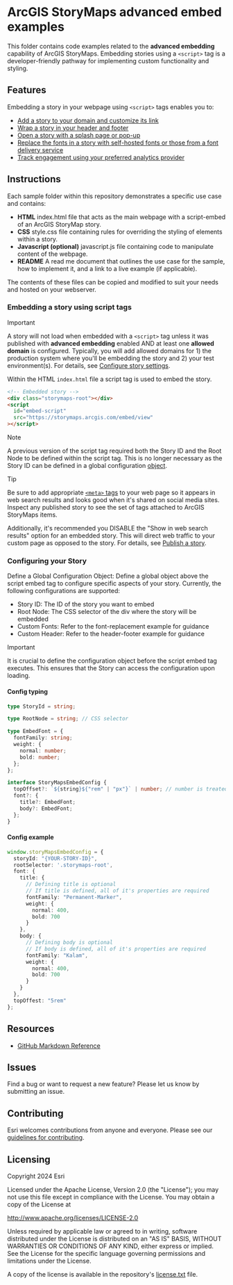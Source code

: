 # ArcGIS StoryMaps advanced embed examples

This folder contains code examples related to the **advanced embedding** capability of ArcGIS StoryMaps. Embedding stories using a `<script>` tag is a developer-friendly pathway for implementing custom functionality and styling.

## Features

Embedding a story in your webpage using `<script>` tags enables you to:

- [Add a story to your domain and customize its link](/embed/getting-started/README.md)
- [Wrap a story in your header and footer](/embed/header/README.md)
- [Open a story with a splash page or pop-up](/embed/splash-page/README.md)
- [Replace the fonts in a story with self-hosted fonts or those from a font delivery service](/embed/fonts/README.md)
- [Track engagement using your preferred analytics provider](/embed/analytics/README.md)

## Instructions

Each sample folder within this repository demonstrates a specific use case and contains:

- **HTML** index.html file that acts as the main webpage with a script-embed of an ArcGIS StoryMap story.
- **CSS** style.css file containing rules for overriding the styling of elements within a story.
- **Javascript (optional)** javascript.js file containing code to manipulate content of the webpage.
- **README** A read me document that outlines the use case for the sample, how to implement it, and a link to a live example (if applicable).

The contents of these files can be copied and modified to suit your needs and hosted on your webserver.

### Embedding a story using script tags

> [!IMPORTANT]
> A story will not load when embedded with a `<script>` tag unless it was published with **advanced embedding** enabled AND at least one **allowed domain** is configured. Typically, you will add allowed domains for 1) the production system where you'll be embedding the story and 2) your test environment(s). For details, see [Configure story settings](https://doc.arcgis.com/en/arcgis-storymaps/author-and-share/add-analytics-to-a-story.htm).

Within the HTML `index.html` file a script tag is used to embed the story.

```html
<!-- Embedded story -->
<div class="storymaps-root"></div>
<script
  id="embed-script"
  src="https://storymaps.arcgis.com/embed/view"
></script>
```

> [!NOTE]
> A previous version of the script tag required both the Story ID and the Root Node to be defined within the script tag. This is no longer necessary as the Story ID can be defined in a global configuration [object]().

> [!TIP]
> Be sure to add appropriate [`<meta>` tags](https://ogp.me/) to your web page so it appears in web search results and looks good when it's shared on social media sites. Inspect any published story to see the set of tags attached to ArcGIS StoryMaps items.
>
> Additionally, it's recommended you DISABLE the "Show in web search results" option for an embedded story. This will direct web traffic to your custom page as opposed to the story. For details, see [Publish a story](https://doc.arcgis.com/en/arcgis-storymaps/author-and-share/publish-a-story.htm).

### Configuring your Story

Define a Global Configuration Object: Define a global object above the script embed tag to configure specific aspects of your story. Currently, the following configurations are supported:

- Story ID: The ID of the story you want to embed
- Root Node: The CSS selector of the div where the story will be embedded
- Custom Fonts: Refer to the font-replacement example for guidance
- Custom Header: Refer to the header-footer example for guidance

> [!IMPORTANT]
> It is crucial to define the configuration object before the script embed tag executes. This ensures that the Story can access the configuration upon loading.

#### Config typing

```ts
type StoryId = string;

type RootNode = string; // CSS selector

type EmbedFont = {
  fontFamily: string;
  weight: {
    normal: number;
    bold: number;
  };
};

interface StoryMapsEmbedConfig {
  topOffset?: `${string}${"rem" | "px"}` | number; // number is treated as px
  font?: {
    title?: EmbedFont;
    body?: EmbedFont;
  };
}
```

#### Config example

```ts
window.storyMapsEmbedConfig = {
  storyId: "{YOUR-STORY-ID}",
  rootSelector: '.storymaps-root',
  font: {
    title: {
      // Defining title is optional
      // If title is defined, all of it's properties are required
      fontFamily: "Permanent-Marker",
      weight: {
        normal: 400,
        bold: 700
      }
    },
    body: {
      // Defining body is optional
      // If body is defined, all of it's properties are required
      fontFamily: "Kalam",
      weight: {
        normal: 400,
        bold: 700
      }
    }
  },
  topOffest: "5rem"
};
```

## Resources

- [GitHub Markdown Reference](https://docs.github.com/en/get-started/writing-on-github/getting-started-with-writing-and-formatting-on-github/basic-writing-and-formatting-syntax)

## Issues

Find a bug or want to request a new feature? Please let us know by submitting an issue.

## Contributing

Esri welcomes contributions from anyone and everyone. Please see our [guidelines for contributing](https://github.com/esri/contributing).

## Licensing

Copyright 2024 Esri

Licensed under the Apache License, Version 2.0 (the "License");
you may not use this file except in compliance with the License.
You may obtain a copy of the License at

http://www.apache.org/licenses/LICENSE-2.0

Unless required by applicable law or agreed to in writing, software
distributed under the License is distributed on an "AS IS" BASIS,
WITHOUT WARRANTIES OR CONDITIONS OF ANY KIND, either express or implied.
See the License for the specific language governing permissions and
limitations under the License.

A copy of the license is available in the repository's [license.txt](/LICENSE) file.
